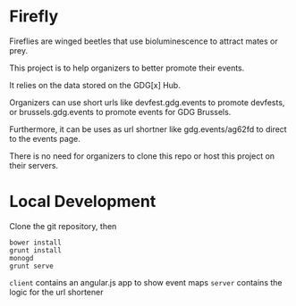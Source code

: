 Firefly
=======
Fireflies are winged beetles that use bioluminescence to attract mates or prey.

This project is to help organizers to better promote their events.

It relies on the data stored on the GDG[x] Hub.

Organizers can use short urls like devfest.gdg.events to promote devfests, or brussels.gdg.events to 
promote events for GDG Brussels.

Furthermore, it can be uses as url shortner like gdg.events/ag62fd to direct to the events page.

There is no need for organizers to clone this repo or host this project on their servers.

Local Development
=================
Clone the git repository, then
```
bower install
grunt install
monogd
grunt serve
```

`client` contains an angular.js app to show event maps
`server` contains the logic for the url shortener


